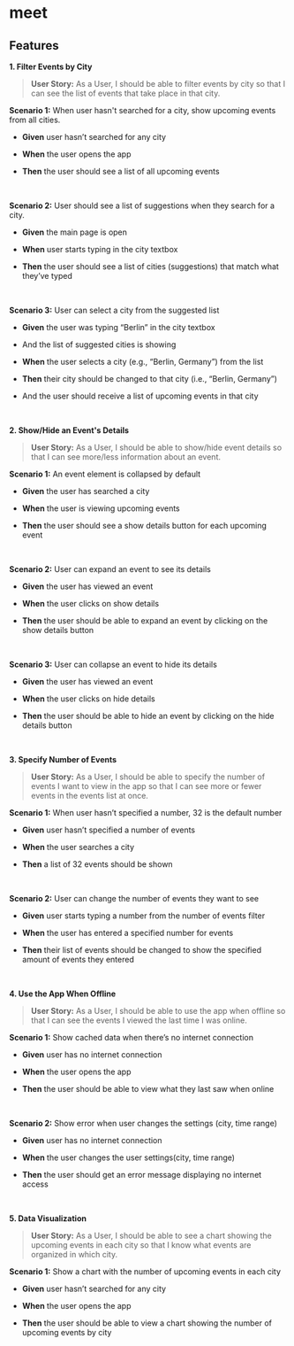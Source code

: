 # meet


## Features
**1. Filter Events by City**

> **User Story:** As a User, I should be able to filter events by city so that I can see the list of events that take place in that city.

**Scenario 1:** When user hasn't searched for a city, show upcoming events from all cities.

 * **Given** user hasn’t searched for any city

 * **When** the user opens the app

 * **Then** the user should see a list of all upcoming events

<br />

**Scenario 2:** User should see a list of suggestions when they search for a city.

 * **Given** the main page is open

* **When** user starts typing in the city textbox

 * **Then** the user should see a list of cities (suggestions) that match what they’ve typed

<br />

**Scenario 3:** User can select a city from the suggested list

* **Given** the user was typing “Berlin” in the city textbox
* And the list of suggested cities is showing

* **When** the user selects a city (e.g., “Berlin, Germany”) from the list

* **Then** their city should be changed to that city (i.e., “Berlin, Germany”)
* And the user should receive a list of upcoming events in that city

<br />

**2. Show/Hide an Event's Details**

> **User Story:** As a User, I should be able to show/hide event details so that I can see more/less information about an event.

**Scenario 1:** An event element is collapsed by default

* **Given** the user has searched a city

* **When** the user is viewing upcoming events

* **Then** the user should see a show details button for each upcoming event

<br />

**Scenario 2:** User can expand an event to see its details

* **Given** the user has viewed an event

* **When** the user clicks on show details

* **Then** the user should be able to expand an event by clicking on the show details button

<br />

**Scenario 3:** User can collapse an event to hide its details

* **Given** the user has viewed an event

* **When** the user clicks on hide details

* **Then** the user should be able to hide an event by clicking on the hide details button

<br />

**3. Specify Number of Events**


> **User Story:** As a User, I should be able to specify the number of events I want to view in the app so that I can see more or fewer events in the events list at once.

**Scenario 1:** When user hasn’t specified a number, 32 is the default number

* **Given** user hasn’t specified a number of events

* **When** the user searches a city

* **Then** a list of 32 events should be shown

<br />

**Scenario 2:** User can change the number of events they want to see

* **Given** user starts typing a number from the number of events filter

* **When** the user has entered a specified number for events

* **Then** their list of events should be changed to show the specified amount of events they entered

<br />

**4. Use the App When Offline**

> **User Story:** As a User, I should be able to use the app when offline so that I can see the events I viewed the last time I was online.

**Scenario 1:** Show cached data when there’s no internet connection

* **Given** user has no internet connection

* **When** the user opens the app

* **Then** the user should be able to view what they last saw when online

<br />

**Scenario 2:** Show error when user changes the settings (city, time range)

* **Given** user has no internet connection

* **When** the user changes the user settings(city, time range)

* **Then** the user should get an error message displaying no internet access

<br />

**5. Data Visualization**

> **User Story:** As a User, I should be able to see a chart showing the upcoming events in each city so that I know what events are organized in which city.

**Scenario 1:** Show a chart with the number of upcoming events in each city

* **Given** user hasn’t searched for any city

* **When** the user opens the app

* **Then** the user should be able to view a chart showing the number of upcoming events by city
